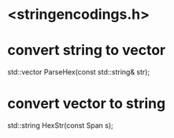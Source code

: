 # <stringencodings.h>

# convert string to vector<unsigned char>
std::vector<unsigned char> ParseHex(const std::string& str);

 
# convert vector<unsigned char> to string
std::string HexStr(const Span<const uint8_t> s);

 
  
  
  
